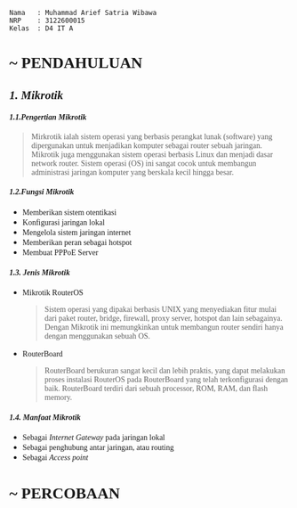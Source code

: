 ```Copy Code
Nama   : Muhammad Arief Satria Wibawa
NRP    : 3122600015
Kelas  : D4 IT A
```


**<h1 style="font-family:bahnschrift;">~ PENDAHULUAN</h1>**

***<h2 style="font-family:bahnschrift;">1. Mikrotik</h2>***

***<h4 style="font-family:bahnschrift;">1.1.Pengertian Mikrotik</h4>***
> <div class ="isi" style="font-family:bahnschrift;"> Mirkrotik ialah sistem operasi yang berbasis perangkat lunak (software) yang dipergunakan untuk menjadikan komputer sebagai router sebuah jaringan. Mikrotik juga menggunakan sistem operasi berbasis Linux dan menjadi dasar network router. Sistem operasi (OS) ini sangat cocok untuk membangun administrasi jaringan komputer yang berskala kecil hingga besar.
> 
***<h4 style="font-family:bahnschrift;">1.2.Fungsi Mikrotik</h4>*** 

- <div class ="isi" style="font-family:bahnschrift;"> Memberikan sistem otentikasi
- <div class ="isi" style="font-family:bahnschrift;"> Konfigurasi jaringan lokal
- <div class ="isi" style="font-family:bahnschrift;"> Mengelola sistem jaringan internet
- <div class ="isi" style="font-family:bahnschrift;"> Memberikan peran sebagai hotspot
- <div class ="isi" style="font-family:bahnschrift;"> Membuat PPPoE Server

***<h4 style="font-family:bahnschrift;">1.3. Jenis Mikrotik</h4>*** 

- <div class ="isi" style="font-family:bahnschrift;"> Mikrotik RouterOS  
  
    > Sistem operasi yang dipakai berbasis UNIX yang menyediakan fitur mulai dari paket router, bridge, firewall, proxy server, hotspot dan lain sebagainya. Dengan Mikrotik ini memungkinkan untuk membangun router sendiri hanya dengan menggunakan sebuah OS. 
    
- <div class ="isi" style="font-family:bahnschrift;"> RouterBoard
    
  >RouterBoard berukuran sangat kecil dan lebih praktis, yang dapat melakukan proses instalasi RouterOS pada RouterBoard yang telah terkonfigurasi dengan baik. RouterBoard terdiri dari sebuah processor, ROM, RAM, dan flash memory.

***<h4 style="font-family:bahnschrift;">1.4. Manfaat Mikrotik</h4>*** 

- <div class ="isi" style="font-family:bahnschrift;"> Sebagai <i>Internet Gateway</i> pada jaringan lokal
- <div class ="isi" style="font-family:bahnschrift;"> Sebagai penghubung antar jaringan, atau routing
- <div class ="isi" style="font-family:bahnschrift;"> Sebagai <i>Access point</i>

**<h1 style="font-family:bahnschrift;">~ PERCOBAAN</h1>**